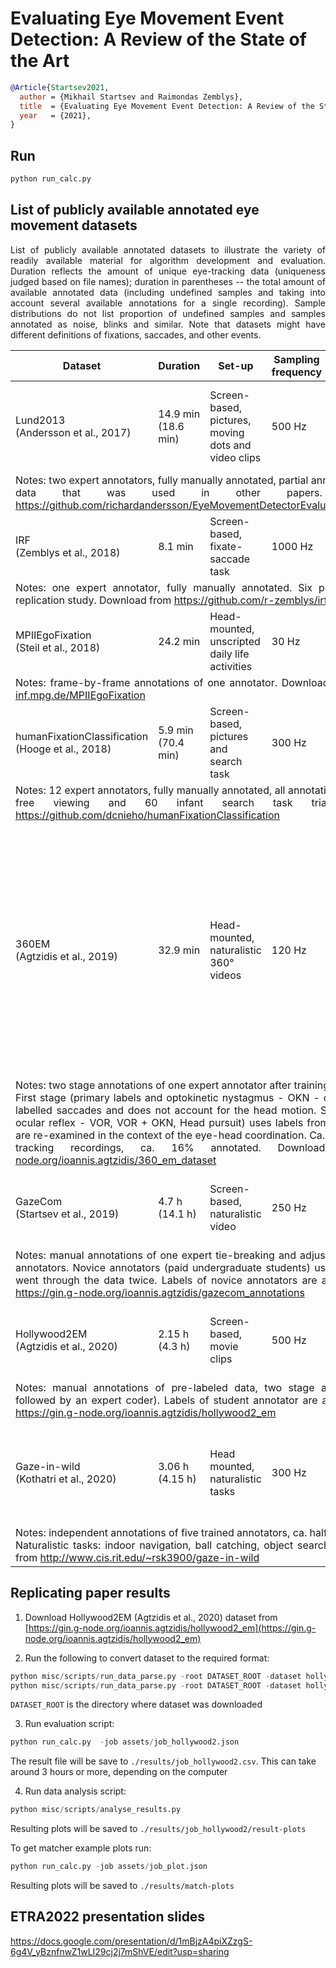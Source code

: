 # Evaluating Eye Movement Event Detection: A Review of the State of the Art
```bibtex
@Article{Startsev2021,
  author = {Mikhail Startsev and Raimondas Zemblys},
  title  = {Evaluating Eye Movement Event Detection: A Review of the State of the Art},
  year   = {2021},
}
```

## Run

```python
python run_calc.py
```

## List of publicly available annotated eye movement datasets
<p align='justify'>
List of publicly available annotated datasets to illustrate the variety of readily available material for algorithm development and evaluation. Duration reflects the amount of unique eye-tracking data (uniqueness judged based on file names); duration in parentheses -- the total amount of available annotated data (including undefined samples and taking into account several available annotations for a single recording). Sample distributions do not list proportion of undefined samples and samples annotated as noise, blinks and similar. Note that datasets might have different definitions of fixations, saccades, and other events.</p>

<table>
<thead>
  <tr>
    <th>Dataset</th>
    <th>Duration</th>
    <th>Set-up</th>
    <th>Sampling frequency</th>
    <th>Eye-tracker</th>
    <th>Sample distribution</th>
  </tr>
</thead>
<tbody>
  <tr>
    <td>Lund2013<br>(Andersson et al., 2017)</td>
    <td>14.9 min<br>(18.6 min)</td>
    <td>Screen-based, pictures, moving dots and video clips</td>
    <td>500 Hz</td>
    <td>SMI Hi-Speed 1250</td>
    <td>46.49% Fixation<br>5.88% Saccade<br>3.34% PSO<br>41.60% Pursuit</td>
  </tr>
  <tr>
    <td colspan="6" align='justify'>Notes: two expert annotators, fully manually annotated, partial annotation overlap. Includes data that was used in other papers. Download from <a href="https://github.com/richardandersson/EyeMovementDetectorEvaluation" target="_blank" rel="noopener noreferrer">https://github.com/richardandersson/EyeMovementDetectorEvaluation</a></td>
  </tr>
  <tr>
    <td>IRF<br>(Zemblys et al., 2018)</td>
    <td>8.1 min</td>
    <td>Screen-based, fixate-saccade task</td>
    <td>1000 Hz</td>
    <td>EyeLink 1000Plus</td>
    <td>86.77% Fixation<br>5.65% Saccade<br>3.00% PSO</td>
  </tr>
  <tr>
    <td colspan="6" align='justify'>Notes: one expert annotator, fully manually annotated. Six participants, data from a replication study. Download from <a href="https://github.com/r-zemblys/irf" target="_blank" rel="noopener noreferrer">https://github.com/r-zemblys/irf</a></td>
  </tr>
  <tr>
    <td>MPIIEgoFixation<br>(Steil et al., 2018)</td>
    <td>24.2 min</td>
    <td>Head-mounted, unscripted daily life activities</td>
    <td>30 Hz</td>
    <td>Pupil Pro</td>
    <td>74.19% Fixation</td>
  </tr>
  <tr>
    <td colspan="6" align='justify'>Notes: frame-by-frame annotations of one annotator. Download from <a href="https://www.mpi-inf.mpg.de/MPIIEgoFixation" target="_blank" rel="noopener noreferrer">https://www.mpi-inf.mpg.de/MPIIEgoFixation</a></td>
  </tr>
  <tr>
    <td>humanFixationClassification<br>(Hooge et al., 2018)</td>
    <td>5.9 min<br>(70.4 min)</td>
    <td>Screen-based, pictures and search task</td>
    <td>300 Hz</td>
    <td>Tobii TX300</td>
    <td>71.82% Fixation</td>
  </tr>
  <tr>
    <td colspan="6" align='justify'>Notes: 12 expert annotators, fully manually annotated, all annotation data overlap. 10 adult free viewing and 60 infant search task trials. Download from <a href="https://github.com/dcnieho/humanFixationClassification" target="_blank" rel="noopener noreferrer">https://github.com/dcnieho/humanFixationClassification</a></td>
  </tr>
  <tr>
    <td>360EM<br>(Agtzidis et al., 2019)</td>
    <td>32.9 min</td>
    <td>Head-mounted, naturalistic 360&#176; videos</td>
    <td>120 Hz</td>
    <td>FOVE</td>
    <td>Primary labels: <br>75.15% Fixation<br>10.44% Saccade<br>9.76% Pursuit<br><br>Secondary labels:<br>0.81% OKN<br>27.64% VOR<br>15.84% OKN+VOR<br>1.47% Head pursuit</td>
  </tr>
  <tr>
    <td colspan="6" align='justify'>Notes: two stage annotations of one expert annotator after training and discussion session. First stage (primary labels and optokinetic nystagmus - OKN - or nystagmus) uses pre-labelled saccades and does not account for the head motion. Second stage (vestibulo-ocular reflex - VOR, VOR + OKN, Head pursuit) uses labels from the previous stage that are re-examined in the context of the eye-head coordination. Ca. 3.5 h of eye- and head-tracking recordings, ca. 16% annotated. Download from <a href="https://gin.g-node.org/ioannis.agtzidis/360_em_dataset" target="_blank" rel="noopener noreferrer">https://gin.g-node.org/ioannis.agtzidis/360_em_dataset</a></td>
  </tr>
  <tr>
    <td>GazeCom<br>(Startsev et al., 2019)</td>
    <td>4.7 h<br>(14.1 h)</td>
    <td>Screen-based, naturalistic video</td>
    <td>250 Hz</td>
    <td>EyeLink II</td>
    <td>73.96% Fixation<br>10.67% Saccade<br>9.83% Pursuit</td>
  </tr>
  <tr>
    <td colspan="6" align='justify'>Notes: manual annotations of one expert tie-breaking and adjusting labels of two novice annotators. Novice annotators (paid undergraduate students) used pre-labeled data and went through the data twice. Labels of novice annotators are available. Download from <a href="https://gin.g-node.org/ioannis.agtzidis/gazecom_annotations" target="_blank" rel="noopener noreferrer">https://gin.g-node.org/ioannis.agtzidis/gazecom_annotations</a></td>
  </tr>
  <tr>
    <td>Hollywood2EM<br>(Agtzidis et al., 2020)</td>
    <td>2.15 h<br>(4.3 h)</td>
    <td>Screen-based, movie clips</td>
    <td>500 Hz</td>
    <td>SMI Hi-Speed 1250</td>
    <td>59.46% Fixation<br>9.87% Saccade<br>26.54% Pursuit</td>
  </tr>
  <tr>
    <td colspan="6" align='justify'>Notes: manual annotations of pre-labeled data, two stage annotation (paid student followed by an expert coder). Labels of student annotator are available. Download from <a href="https://gin.g-node.org/ioannis.agtzidis/hollywood2_em" target="_blank" rel="noopener noreferrer">https://gin.g-node.org/ioannis.agtzidis/hollywood2_em</a></td>
  </tr>
  <tr>
    <td>Gaze-in-wild<br>(Kothatri et al., 2020)</td>
    <td>3.06 h<br>(4.15 h)</td>
    <td>Head mounted, naturalistic tasks</td>
    <td>300 Hz</td>
    <td>Pupil Labs + custom setup</td>
    <td>12.50% Fixation<br>7.12% Saccade<br>2.65% Pursuit<br>26.72% VOR</td>
  </tr>
  <tr>
    <td colspan="6" align='justify'>Notes: independent annotations of five trained annotators, ca. half of the data is annotated. Naturalistic tasks: indoor navigation, ball catching, object search, tea making. Download from <a href="http://www.cis.rit.edu/~rsk3900/gaze-in-wild" target="_blank" rel="noopener noreferrer">http://www.cis.rit.edu/~rsk3900/gaze-in-wild</a></td>
  </tr>
</tbody>
</table>


## Replicating paper results

1. Download Hollywood2EM (Agtzidis et al., 2020) dataset from [https://gin.g-node.org/ioannis.agtzidis/hollywood2_em](https://gin.g-node.org/ioannis.agtzidis/hollywood2_em)

2. Run the following to convert dataset to the required format:
```python
python misc/scripts/run_data_parse.py -root DATASET_ROOT -dataset hollywood2em --coder expert 
python misc/scripts/run_data_parse.py -root DATASET_ROOT -dataset hollywood2em --coder alg 
```
`DATASET_ROOT` is the directory where dataset was downloaded

3. Run evaluation script:
```python
python run_calc.py  -job assets/job_hollywood2.json
```
The result file will be save to `./results/job_hollywood2.csv`. This can take around 3 hours or more, depending on the computer

4. Run data analysis script:
```python
python misc/scripts/analyse_results.py
```
Resulting plots will be saved to `./results/job_hollywood2/result-plots`

To get matcher example plots run:
```python
python run_calc.py -job assets/job_plot.json
```
Resulting plots will be saved to `./results/match-plots`

## ETRA2022 presentation slides

https://docs.google.com/presentation/d/1mBjzA4piXZzgS-6g4V_yBznfnwZ1wLI29cj2j7mShVE/edit?usp=sharing
